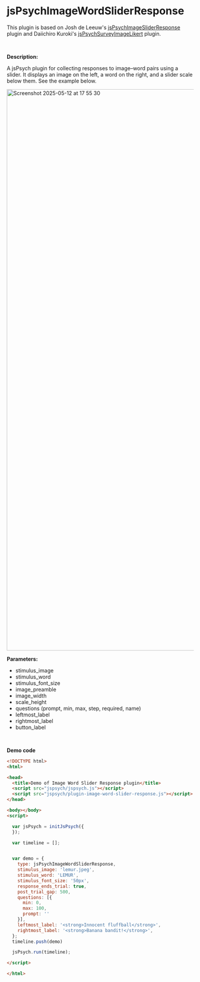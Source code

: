 # jsPsychImageWordSliderResponse

This plugin is based on Josh de Leeuw's [jsPsychImageSliderResponse](https://www.jspsych.org/v7/plugins/image-slider-response/) plugin and Daiichiro Kuroki's [jsPsychSurveyImageLikert](github.com/kurokida/jsPsychSurveyImageLikert/tree/main) plugin.    
  
<br>

**Description:**

A jsPsych plugin for collecting responses to image–word pairs using a slider. It displays an image on the left, a word on the right, and a slider scale below them. See the example below.

<img width="1512" alt="Screenshot 2025-05-12 at 17 55 30" src="https://github.com/user-attachments/assets/dbfd902e-22c1-4be4-86fa-487099fff776" />
  
**Parameters:**

- stimulus_image
- stimulus_word
- stimulus_font_size
- image_preamble
- image_width
- scale_height
- questions (prompt, min, max, step, required, name)
- leftmost_label
- rightmost_label
- button_label

<br>

**Demo code**
```html
<!DOCTYPE html>
<html>

<head>
  <title>Demo of Image Word Slider Response plugin</title>
  <script src="jspsych/jspsych.js"></script>
  <script src="jspsych/plugin-image-word-slider-response.js"></script>
</head>

<body></body>
<script>

  var jsPsych = initJsPsych({
  });

  var timeline = [];


  var demo = {
    type: jsPsychImageWordSliderResponse,
    stimulus_image: 'lemur.jpeg',
    stimulus_word: 'LEMUR',
    stimulus_font_size: '50px',
    response_ends_trial: true,
    post_trial_gap: 500,
    questions: [{
      min: 0,
      max: 100,
      prompt: ''
    }],
    leftmost_label: '<strong>Innocent fluffball</strong>',
    rightmost_label: '<strong>Banana bandit!</strong>',
  };
  timeline.push(demo)

  jsPsych.run(timeline);

</script>

</html>
```

